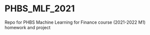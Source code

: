# PHBS_MLF_2021
Repo for PHBS Machine Learning for Finance course (2021-2022 M1) homework and project
